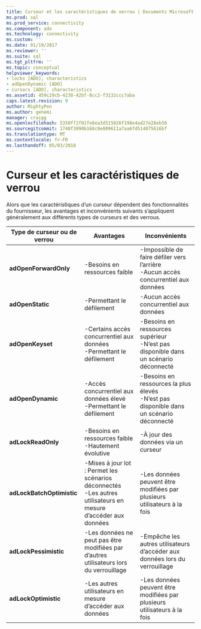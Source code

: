 ```yaml
---
title: Curseur et les caractéristiques de verrou | Documents Microsoft
ms.prod: sql
ms.prod_service: connectivity
ms.component: ado
ms.technology: connectivity
ms.custom: ''
ms.date: 01/19/2017
ms.reviewer: ''
ms.suite: sql
ms.tgt_pltfrm: ''
ms.topic: conceptual
helpviewer_keywords:
- locks [ADO], characteristics
- adOpenDynamic [ADO]
- cursors [ADO], characteristics
ms.assetid: 459c29cb-4230-42bf-8cc2-f3132ccc7aba
caps.latest.revision: 9
author: MightyPen
ms.author: genemi
manager: craigg
ms.openlocfilehash: 5350ff2f01fe8ea3d515026f198e4ad27e28eb50
ms.sourcegitcommit: 1740f3090b168c0e809611a7aa6fd514075616bf
ms.translationtype: MT
ms.contentlocale: fr-FR
ms.lasthandoff: 05/03/2018
---
```

# <a name="cursor-and-lock-characteristics"></a>Curseur et les caractéristiques de verrou
Alors que les caractéristiques d’un curseur dépendent des fonctionnalités du fournisseur, les avantages et inconvénients suivants s’appliquent généralement aux différents types de curseurs et des verrous.  
  
|Type de curseur ou de verrou|Avantages|Inconvénients|  
|-------------------------|----------------|-------------------|  
|**adOpenForwardOnly**|-Besoins en ressources faible|-Impossible de faire défiler vers l’arrière<br />-Aucun accès concurrentiel aux données|  
|**adOpenStatic**|-Permettant le défilement|-Aucun accès concurrentiel aux données|  
|**adOpenKeyset**|-Certains accès concurrentiel aux données<br />-Permettant le défilement|-Besoins en ressources supérieur<br />-N’est pas disponible dans un scénario déconnecté|  
|**adOpenDynamic**|-Accès concurrentiel aux données élevé<br />-Permettant le défilement|-Besoins en ressources la plus élevés<br />-N’est pas disponible dans un scénario déconnecté|  
|**adLockReadOnly**|-Besoins en ressources faible<br />-Hautement évolutive|-À jour des données via un curseur|  
|**adLockBatchOptimistic**|-Mises à jour lot<br />: Permet les scénarios déconnectés<br />-Les autres utilisateurs en mesure d’accéder aux données|-Les données peuvent être modifiées par plusieurs utilisateurs à la fois|  
|**adLockPessimistic**|-Les données ne peut pas être modifiées par d’autres utilisateurs lors du verrouillage|-Empêche les autres utilisateurs d’accéder aux données lors du verrouillage|  
|**adLockOptimistic**|-Les autres utilisateurs en mesure d’accéder aux données|-Les données peuvent être modifiées par plusieurs utilisateurs à la fois|
